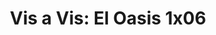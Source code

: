 ---
layout: episodios
title: "Vis a Vis: El Oasis 1x06"
url_serie_padre: 'vis-a-vis-el-oasis/temporada-1'
category: 'series'
capitulo: 'yes'
anio: '2020'
prev: 'capitulo-5'
proximo: 'capitulo-7'
sandbox: allow-same-origin allow-forms
idioma: 'Castellano'
calidad: 'Full HD'
fuente: 'cueva'
reproductores_otros: ["https://gdriveplayer.me/embed2.php?link=ZDw9ZwK6LhygYtf232DzMQhjEoFyxFC0fzciN66MarKa%252BFQRBrej9wSwCOCs0XlDCEv%252BUL4GVeWXO0QYjqyHAvxdu6Un6CO6Xzss%252Fam%252BeuwVRpXdpMaRsdDpGYBgLnnwfU6osKix%252FNxDWDG2BNgLX2foN4hj5cA0eRWxvn7v6MZsWA0M7swXd1ScPsc3YYugx0BEYVSaknrsXpQbzhZGjS","Castellano","https://supervideo.tv/e/b556wvt1n7j6","Castellano","https://mstream.press/mdp5ze6tmbhv","Castellano"]
reproductores_fembed: ["https://feurl.com/v/1ed4yujjk5d1jgx","Castellano","https://feurl.com/v/ywxklbeen3ypemy","Castellano","https://feurl.com/v/qyd1zaee3p828yx?hls4=yes","Castellano"]
clasificacion: '+10'
tags:
- Drama
---